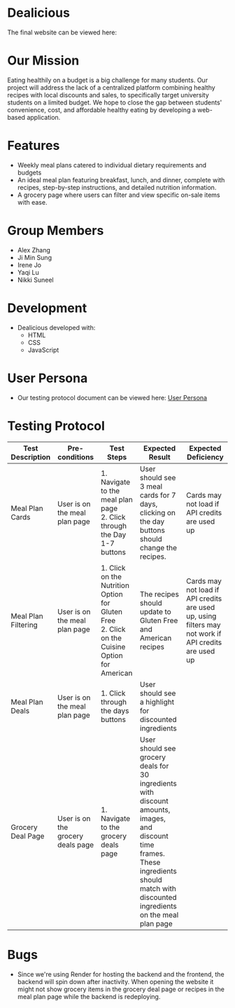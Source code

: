 # Dealicious
The final website can be viewed here: 

# Our Mission
Eating healthily on a budget is a big challenge for many students. Our project will address the lack of a centralized platform combining healthy recipes with local discounts and sales, to specifically target university students on a limited budget. We hope to close the gap between students' convenience, cost, and affordable healthy eating by developing a web-based application.

# Features
- Weekly meal plans catered to individual dietary requirements and budgets
- An ideal meal plan featuring breakfast, lunch, and dinner, complete with recipes, step-by-step instructions, and detailed nutrition information.
- A grocery page where users can filter and view specific on-sale items with ease.


# Group Members
- Alex Zhang
- Ji Min Sung
- Irene Jo
- Yaqi Lu
- Nikki Suneel

# Development
- Dealicious developed with:
  - HTML
  - CSS
  - JavaScript

# User Persona
- Our testing protocol document can be viewed here: [User Persona](https://github.com/UW-INFO442-WI25/group-pending/blob/app-setup/User%20Persona.pdf)

# Testing Protocol

| Test Description       | Pre-conditions | Test Steps                                      | Expected Result                             | Expected Deficiency                          |
|------------------------|----------------|------------------------------------------------|---------------------------------------------|---------------------------------------------|
| Meal Plan Cards  | User is on the meal plan page | 1. Navigate to the meal plan page<br>2. Click through the Day 1-7 buttons | User should see 3 meal cards for 7 days, clicking on the day buttons should change the recipes. | Cards may not load if API credits are used up |
| Meal Plan Filtering | User is on the meal plan page | 1. Click on the Nutrition Option for Gluten Free<br>2. Click on the Cuisine Option for American | The recipes should update to Gluten Free and American recipes | Cards may not load if API credits are used up, using filters may not work if API credits are used up |
| Meal Plan Deals | User is on the meal plan page | 1. Click through the days buttons  | User should see a highlight for discounted ingredients | |
| Grocery Deal Page | User is on the grocery deals page  | 1. Navigate to the grocery deals page                  | User should see grocery deals for 30 ingredients with discount amounts, images, and discount time frames. These ingredients should match with discounted ingredients on the meal plan page     |  |



# Bugs
- Since we're using Render for hosting the backend and the frontend, the backend will spin down after inactivity. When opening the website it might not show grocery items in the grocery deal page or recipes in the meal plan page while the backend is redeploying.
